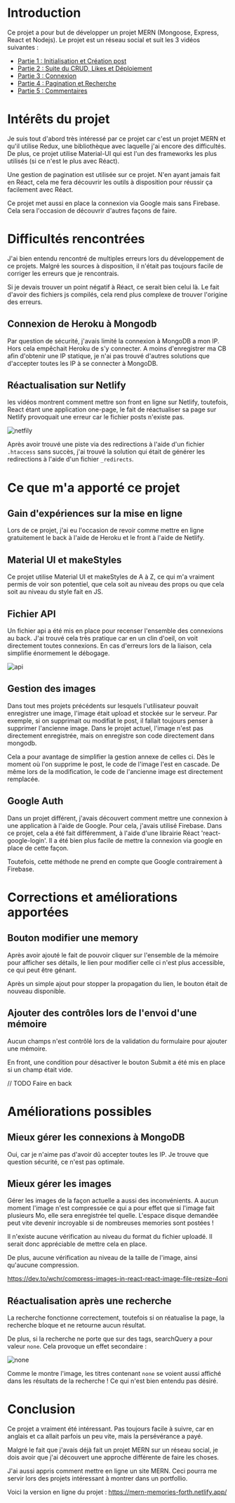 # Introduction

Ce projet a pour but de développer un projet MERN (Mongoose, Express, React et Nodejs). Le projet est un réseau social et suit les 3 vidéos suivantes :
- [Partie 1 : Initialisation et Création post](https://www.youtube.com/watch?v=ngc9gnGgUdA)
- [Partie 2 : Suite du CRUD, Likes et Déploiement](https://www.youtube.com/watch?v=aibtHnbeuio)
- [Partie 3 : Connexion](https://www.youtube.com/watch?v=LKlO8vLvUao)
- [Partie 4 : Pagination et Recherche](https://www.youtube.com/watch?v=46NRrn4xi5Y)
- [Partie 5 : Commentaires](https://www.youtube.com/watch?v=46NRrn4xi5Y)

# Intérêts du projet

Je suis tout d'abord très intéressé par ce projet car c'est un projet MERN et qu'il utilise Redux, une bibliothèque avec laquelle j'ai encore des difficultés. De plus, ce projet utilise Material-UI qui est l'un des frameworks les plus utilisés (si ce n'est le plus avec Réact).

Une gestion de pagination est utilisée sur ce projet. N'en ayant jamais fait en Réact, cela me fera découvrir les outils à disposition pour réussir ça facilement avec Réact.

Ce projet met aussi en place la connexion via Google mais sans Firebase. Cela sera l'occasion de découvrir d'autres façons de faire.

# Difficultés rencontrées

J'ai bien entendu rencontré de multiples erreurs lors du développement de ce projets. Malgré les sources à disposition, il n'était pas toujours facile de corriger les erreurs que je rencontrais.

Si je devais trouver un point négatif à Réact, ce serait bien celui là. Le fait d'avoir des fichiers js compilés, cela rend plus complexe de trouver l'origine des erreurs.

## Connexion de Heroku à Mongodb

Par question de sécurité, j'avais limité la connexion à MongoDB a mon IP. Hors cela empêchait Heroku de s'y connecter. A moins d'enregistrer ma CB afin d'obtenir une IP statique, je n'ai pas trouvé d'autres solutions que d'accepter toutes les IP à se connecter à MongoDB.

## Réactualisation sur Netlify

les vidéos montrent comment mettre son front en ligne sur Netlify, toutefois, React étant une application one-page, le fait de réactualiser sa page sur Netlify provoquait une erreur car le fichier posts n'existe pas.

![netfily](/screenshots/refreshs_netlify.png)

Après avoir trouvé une piste via des redirections à l'aide d'un fichier ``.htaccess`` sans succès, j'ai trouvé la solution qui était de générer les redirections à l'aide d'un fichier ``_redirects``.

# Ce que m'a apporté ce projet

## Gain d'expériences sur la mise en ligne

Lors de ce projet, j'ai eu l'occasion de revoir comme mettre en ligne gratuitement le back à l'aide de Heroku et le front à l'aide de Netlify. 

## Material UI et makeStyles

Ce projet utilise Material UI et makeStyles de A à Z, ce qui m'a vraiment permis de voir son potentiel, que cela soit au niveau des props ou que cela soit au niveau du style fait en JS.

## Fichier API

Un fichier api a été mis en place pour recenser l'ensemble des connexions au back. J'ai trouvé cela très pratique car en un clin d'oeil, on voit directement toutes connexions. En cas d'erreurs lors de la liaison, cela simplifie énormement le débogage.

![api](/screenshots/api.png)

## Gestion des images

Dans tout mes projets précédents sur lesquels l'utilisateur pouvait enregistrer une image, l'image était upload et stockée sur le serveur. Par exemple, si on supprimait ou modifiat le post, il fallait toujours penser à supprimer l'ancienne image. Dans le projet actuel, l'image n'est pas directement enregistrée, mais on enregistre son code directement dans mongodb.

Cela a pour avantage de simplifier la gestion annexe de celles ci. Dès le moment où l'on supprime le post, le code de l'image l'est en cascade. De même lors de la modification, le code de l'ancienne image est directement remplacée.

## Google Auth

Dans un projet différent, j'avais découvert comment mettre une connexion à une application à l'aide de Google. Pour cela, j'avais utilisé Firebase. Dans ce projet, cela a été fait différemment, à l'aide d'une librairie Réact 'react-google-login'. Il a été bien plus facile de mettre la connexion via google en place de cette façon.

Toutefois, cette méthode ne prend en compte que Google contrairement à Firebase.

# Corrections et améliorations apportées

## Bouton modifier une memory

Après avoir ajouté le fait de pouvoir cliquer sur l'ensemble de la mémoire pour afficher ses détails, le lien pour modifier celle ci n'est plus accessible, ce qui peut être génant.

Après un simple ajout pour stopper la propagation du lien, le bouton était de nouveau disponible.

## Ajouter des contrôles lors de l'envoi d'une mémoire

Aucun champs n'est contrôlé lors de la validation du formulaire pour ajouter une mémoire.

En front, une condition pour désactiver le bouton Submit a été mis en place si un champ était vide.

// TODO Faire en back

# Améliorations possibles

## Mieux gérer les connexions à MongoDB

Oui, car je n'aime pas d'avoir dû accepter toutes les IP. Je trouve que question sécurité, ce n'est pas optimale. 

## Mieux gérer les images

Gérer les images de la façon actuelle a aussi des inconvénients. A aucun moment l'image n'est compressée ce qui a pour effet que si l'image fait plusieurs Mo, elle sera enregistrée tel quelle. L'espace disque demandée peut vite devenir incroyable si de nombreuses memories sont postées !

Il n'existe aucune vérification au niveau du format du fichier uploadé. Il serait donc appréciable de mettre cela en place.

De plus, aucune vérification au niveau de la taille de l'image, ainsi qu'aucune compression.

https://dev.to/wchr/compress-images-in-react-react-image-file-resize-4oni

## Réactualisation après une recherche

La recherche fonctionne correctement, toutefois si on réatualise la page, la recherche bloque et ne retourne aucun résultat.

De plus, si la recherche ne porte que sur des tags, searchQuery a pour valeur ``none``. Cela provoque un effet secondaire :

![none](/screenshots/search_none.png)

Comme le montre l'image, les titres contenant ``none`` se voient aussi affiché dans les résultats de la recherche ! Ce qui n'est bien entendu pas désiré.

# Conclusion

Ce projet a vraiment été intéressant. Pas toujours facile à suivre, car en anglais et ca allait parfois un peu vite, mais la persévérance a payé.

Malgré le fait que j'avais déjà fait un projet MERN sur un réseau social, je dois avoir que j'ai découvert une approche différente de faire les choses.

J'ai aussi appris comment mettre en ligne un site MERN. Ceci pourra me servir lors des projets intéressant à montrer dans un portfollio.

Voici la version en ligne du projet : https://mern-memories-forth.netlify.app/